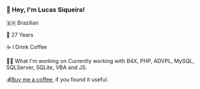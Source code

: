 ### 👋 Hey, I'm Lucas Siqueira!

🇧🇷 Brazilian 

🎂 27 Years 

☕ I Drink Coffee


👨‍💻 What I'm working on Currently working with B4X, PHP, ADVPL, MySQL, SQLServer, SQLite, VBA and JS.

💰[Buy me a coffee](https://www.paypal.com/cgi-bin/webscr?cmd=_s-xclick&hosted_button_id=B4CLAD34J9GTQ&source=url), if you found it useful.




<!--
**siqueirabt/siqueirabt** is a ✨ _special_ ✨ repository because its `README.md` (this file) appears on your GitHub profile.

Here are some ideas to get you started:

- 🔭 I’m currently working on ...
- 🌱 I’m currently learning ...
- 👯 I’m looking to collaborate on ...
- 🤔 I’m looking for help with ...
- 💬 Ask me about ...
- 📫 How to reach me: ...
- 😄 Pronouns: ...
- ⚡ Fun fact: ...
-->
